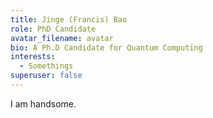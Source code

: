 ```yaml
---
title: Jinge (Francis) Bao
role: PhD Candidate
avatar_filename: avatar
bio: A Ph.D Candidate for Quantum Computing
interests:
  - Somethings
superuser: false
---
```

I am handsome.